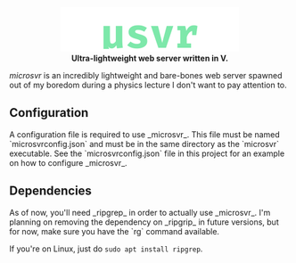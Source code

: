 <p align="center">
<img src="media/logo.png" alt="microsvr">
<br>
<b>Ultra-lightweight web server written in V.</b>
</p>

_microsvr_ is an incredibly lightweight and bare-bones web server spawned out
of my boredom during a physics lecture I don't want to pay attention to.

<h2>Configuration</h2>
A configuration file is required to use _microsvr_. This file must be named
`microsvrconfig.json` and must be in the same directory as the `microsvr`
executable. See the `microsvrconfig.json` file in this project for an example
on how to configure _microsvr_.

<h2>Dependencies</h2>
As of now, you'll need _ripgrep_ in order to actually use _microsvr_. I'm
planning on removing the dependency on _ripgrip_ in future versions, but for
now, make sure you have the `rg` command available.

If you're on Linux, just do `sudo apt install ripgrep`.
